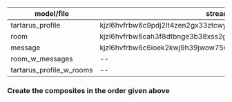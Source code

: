 | model/file               | stream id                                                       |
| ------------------------ | --------------------------------------------------------------- |
| tartarus_profile         | kjzl6hvfrbw6c9pdj2lt4zen2gx33ztcwyhvu6ygb3x6537867blkez0fi8a4nc |
| room                     | kjzl6hvfrbw6cah3f8dtbnge3b38xss2g5twhjtvi5zovfn51fvuhomxyhp1770 |
| message                  | kjzl6hvfrbw6c6ioek2kwj9h39jwow75uidnlwhzwylvimhphv3r4dexkgxx2n1 |
| room_w_messages          | --                                                              |
| tartarus_profile_w_rooms | --                                                              |

### Create the composites in the order given above
